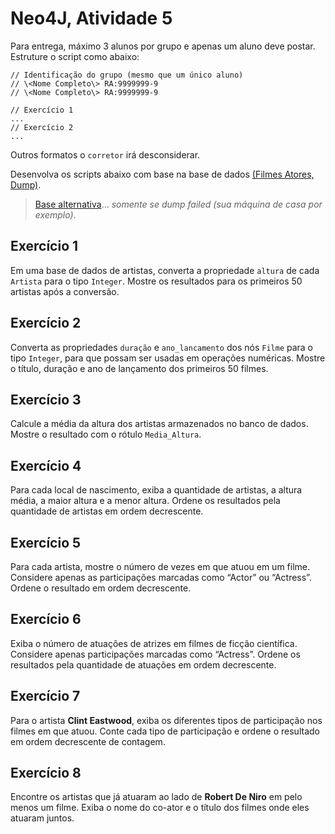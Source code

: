 # Neo4J, Atividade 5

Para entrega, máximo 3 alunos por grupo e apenas um aluno deve postar. Estruture o script como abaixo: 

```
// Identificação do grupo (mesmo que um único aluno)
// \<Nome Completo\> RA:9999999-9
// \<Nome Completo\> RA:9999999-9 

// Exercício 1
...
// Exercício 2
...

```

Outros formatos o `corretor` irá desconsiderar.

Desenvolva os scripts abaixo com base na base de dados [(Filmes Atores, Dump)](https://drive.google.com/drive/folders/1cA-yNkwgr7ghfj2Smk4i4mtIF5_aUuJ7?usp=sharing).

> [Base alternativa](https://github.com/Rogerio-mack/IMT_Banco_de_Dados/blob/main/Neo4J_filmes_atores_short.js)... *somente se dump failed (sua máquina de casa por exemplo)*.


## Exercício 1

Em uma base de dados de artistas, converta a propriedade `altura` de cada `Artista` para o tipo `Integer`. Mostre os resultados para os primeiros 50 artistas após a conversão.

## Exercício 2

Converta as propriedades `duração` e `ano_lancamento` dos nós `Filme` para o tipo `Integer`, para que possam ser usadas em operações numéricas. Mostre o título, duração e ano de lançamento dos primeiros 50 filmes.

## Exercício 3

Calcule a média da altura dos artistas armazenados no banco de dados. Mostre o resultado com o rótulo `Media_Altura`.

## Exercício 4

Para cada local de nascimento, exiba a quantidade de artistas, a altura média, a maior altura e a menor altura. Ordene os resultados pela quantidade de artistas em ordem decrescente.

## Exercício 5

Para cada artista, mostre o número de vezes em que atuou em um filme. Considere apenas as participações marcadas como “Actor” ou “Actress”. Ordene o resultado em ordem decrescente.

## Exercício 6

Exiba o número de atuações de atrizes em filmes de ficção científica. Considere apenas participações marcadas como “Actress”. Ordene os resultados pela quantidade de atuações em ordem decrescente.

## Exercício 7

Para o artista **Clint Eastwood**, exiba os diferentes tipos de participação nos filmes em que atuou. Conte cada tipo de participação e ordene o resultado em ordem decrescente de contagem.

## Exercício 8

Encontre os artistas que já atuaram ao lado de **Robert De Niro** em pelo menos um filme. Exiba o nome do co-ator e o título dos filmes onde eles atuaram juntos.

